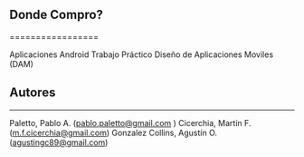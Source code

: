 ## Donde Compro?
=================

Aplicaciones Android
Trabajo Práctico Diseño de Aplicaciones Moviles (DAM)


## Autores
--------------
Paletto, Pablo A. (pablo.paletto@gmail.com )
Cicerchia, Martín F. (m.f.cicerchia@gmail.com)
Gonzalez Collins, Agustín O. (agustingc89@gmail.com)